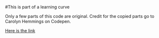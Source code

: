 #This is part of a learning curve

Only a few parts of this code are original. Credit for the copied parts go to Carolyn Hemmings on Codepen.

[Here is the link](https://codepen.io/cphemm/pen/reNwWd)